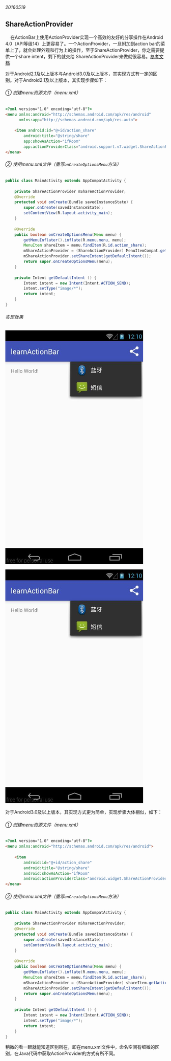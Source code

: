 ###### 20160519    

## ShareActionProvider   
&nbsp;&nbsp;&nbsp;&nbsp;在ActionBar上使用ActionProvider实现一个高效的友好的分享操作在Android 4.0（API等级14）上更容易了。一个ActionProvider，一旦附加到action bar的菜单上了，就会处理外观和行为上的操作，至于ShareActionProvider，你之需要提供一个share intent，剩下的就交给 ShareActionProvider来做就很容易。<a href="https://developer.android.com/reference/android/widget/ShareActionProvider.html">参考文档</a>

对于Android2.1及以上版本与Android3.0及以上版本，其实现方式有一定的区别。对于Android2.1及以上版本，其实现步骤如下：   
###### ① 创建menu资源文件（menu.xml）  
```html   
<?xml version="1.0" encoding="utf-8"?>
<menu xmlns:android="http://schemas.android.com/apk/res/android"
      xmlns:app="http://schemas.android.com/apk/res-auto">

    <item android:id="@+id/action_share"
        android:title="@string/share"
        app:showAsAction="ifRoom"
        app:actionProviderClass="android.support.v7.widget.ShareActionProvider"/>
</menu>
```   
###### ② 使用menu.xml文件（重写` onCreateOptionsMenu `方法）   
```java  
public class MainActivity extends AppCompatActivity {

    private ShareActionProvider mShareActionProvider;
    @Override
    protected void onCreate(Bundle savedInstanceState) {
        super.onCreate(savedInstanceState);
        setContentView(R.layout.activity_main);
    }

    @Override
    public boolean onCreateOptionsMenu(Menu menu) {
        getMenuInflater().inflate(R.menu.menu, menu);
        MenuItem shareItem = menu.findItem(R.id.action_share);
        mShareActionProvider = (ShareActionProvider) MenuItemCompat.getActionProvider(shareItem);
        mShareActionProvider.setShareIntent(getDefaultIntent());
        return super.onCreateOptionsMenu(menu);
    }

    private Intent getDefaultIntent () {
        Intent intent = new Intent(Intent.ACTION_SEND);
        intent.setType("image/*");
        return intent;
    }
}
```    
###### 实现效果   
![](img/2016051901.jpg)   

![](img/2016051901.jpg)   


对于Android3.0及以上版本，其实现方式更为简单，实现步骤大体相似，如下：    
###### ① 创建menu资源文件（menu.xml）  
```html   
<?xml version="1.0" encoding="utf-8"?>
<menu xmlns:android="http://schemas.android.com/apk/res/android">

    <item 
        android:id="@+id/action_share"
        android:title="@string/share"
        android:showAsAction="ifRoom"
        android:actionProviderClass="android.widget.ShareActionProvider"/>
</menu>
```   
###### ② 使用menu.xml文件（重写` onCreateOptionsMenu `方法）   
```java  
public class MainActivity extends AppCompatActivity {

    private ShareActionProvider mShareActionProvider;
    @Override
    protected void onCreate(Bundle savedInstanceState) {
        super.onCreate(savedInstanceState);
        setContentView(R.layout.activity_main);
    }

    @Override
    public boolean onCreateOptionsMenu(Menu menu) {
        getMenuInflater().inflate(R.menu.menu, menu);
        MenuItem shareItem = menu.findItem(R.id.action_share);
        mShareActionProvider = (ShareActionProvider) shareItem.getActionProvider();
        mShareActionProvider.setShareIntent(getDefaultIntent());
        return super.onCreateOptionsMenu(menu);
    }

    private Intent getDefaultIntent () {
        Intent intent = new Intent(Intent.ACTION_SEND);
        intent.setType("image/*");
        return intent;
    }
}
```    
稍微的看一眼就能知道区别所在，即在menu.xml文件中，命名空间有细微的区别，在Java代码中获取ActionProvider的方式有所不同。

